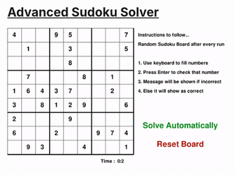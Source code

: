 # [Advanced Sudoku Solver](https://alim-ansari.github.io/advanced-sudoku-solver)

![Output of program](https://github.com/alim-ansari/advanced-sudoku-solver/blob/master/advanced-sudoku-solver-output.gif)

